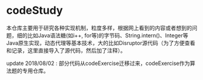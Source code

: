 # codeStudy  
   
本仓库主要用于研究各种实现机制，粒度多样，根据网上看到的内容或者想到的问题，细的比如Java语法糖(如i++, for等)的字节码、String.intern()、Integer等Java原生实现，动态代理等基本技术，大的比如Disruptor源代码（为了方便查看和记录，这里直接导入了源代码，然后加了注释）。   
  
update 2018/08/02 : 部分代码从codeExercise迁移过来，codeExercise作为算法题的专用仓库。  

